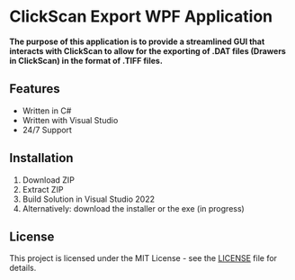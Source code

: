 # ClickScan Export WPF Application

**The purpose of this application is to provide a streamlined GUI that interacts with ClickScan to allow for the exporting of .DAT files (Drawers in ClickScan) in the format of .TIFF files.**

## Features

- Written in C#
- Written with Visual Studio
- 24/7 Support

## Installation

1. Download ZIP
2. Extract ZIP
3. Build Solution in Visual Studio 2022
4. Alternatively: download the installer or the exe (in progress) 

## License

This project is licensed under the MIT License - see the [LICENSE](LICENSE) file for details.
